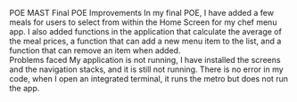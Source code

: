 POE MAST
Final POE Improvements
In my final POE, I have added a few meals for users to select from within the Home Screen for my chef menu app. I also added functions in the application that calculate the average of the meal prices, a function that can add a new menu item to the list, and a function that can remove an item when added.  
Problems faced 
My application is not running, I have installed the screens and the navigation stacks, and it is still not running. There is no error in my code, when I open an integrated terminal, it runs the metro but does not run the app.

